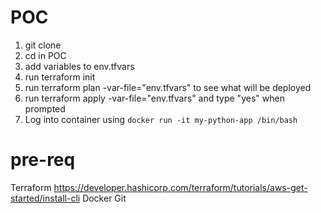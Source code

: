 # POC

1. git clone
2. cd in POC
3. add variables to env.tfvars
4. run terraform init
5. run terraform plan -var-file="env.tfvars" to see what will be deployed
6. run terraform apply -var-file="env.tfvars" and type "yes" when prompted
7. Log into container using `docker run -it my-python-app /bin/bash`


# pre-req
Terraform https://developer.hashicorp.com/terraform/tutorials/aws-get-started/install-cli
Docker
Git
